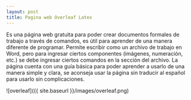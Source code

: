 ```yaml
---
layout: post
title: Pagina web Overleaf Latex
---
```

Es una página web gratuita para poder crear documentos formales de trabajo a través de comandos, es útil para aprender de una manera diferente de programar. Permite escribir como un archivo de trabajo en Word, pero para ingresar ciertos componentes (imágenes, numeración, etc.) se debe ingresar ciertos comandos en la sección del archivo. La página cuenta con una guía básica para poder aprender a usarlo de una manera simple y clara, se aconseja usar la página sin traducir al español para usarlo sin complicaciones.

![overleaf]({{ site.baseurl }}/images/overleaf.png)
